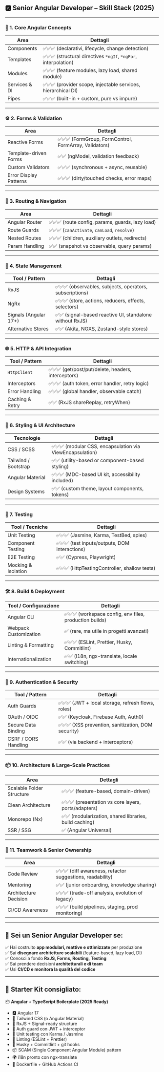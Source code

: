 ## 🅰️ Senior Angular Developer – Skill Stack (2025)

---

### 🧱 1. **Core Angular Concepts**

| Area          | Dettagli                                                        |
| ------------- | --------------------------------------------------------------- |
| Components    | ✅✅✅ (declarativi, lifecycle, change detection)               |
| Templates     | ✅✅✅ (structural directives `*ngIf`, `*ngFor`, interpolation) |
| Modules       | ✅✅✅ (feature modules, lazy load, shared module)              |
| Services & DI | ✅✅✅ (provider scope, injectable services, hierarchical DI)   |
| Pipes         | ✅✅✅ (built-in + custom, pure vs impure)                      |

---

### ⚙️ 2. **Forms & Validation**

| Area                   | Dettagli                                               |
| ---------------------- | ------------------------------------------------------ |
| Reactive Forms         | ✅✅✅ (FormGroup, FormControl, FormArray, Validators) |
| Template-driven Forms  | ✅✅ (ngModel, validation feedback)                    |
| Custom Validators      | ✅✅✅ (synchronous + async, reusable)                 |
| Error Display Patterns | ✅✅✅ (dirty/touched checks, error maps)              |

---

### 🔁 3. **Routing & Navigation**

| Area           | Dettagli                                         |
| -------------- | ------------------------------------------------ |
| Angular Router | ✅✅✅ (route config, params, guards, lazy load) |
| Route Guards   | ✅✅✅ (`canActivate`, `canLoad`, `resolve`)     |
| Nested Routes  | ✅✅✅ (children, auxiliary outlets, redirects)  |
| Param Handling | ✅✅ (snapshot vs observable, query params)      |

---

### 🔄 4. **State Management**

| Tool / Pattern        | Dettagli                                                 |
| --------------------- | -------------------------------------------------------- |
| RxJS                  | ✅✅✅ (observables, subjects, operators, subscriptions) |
| NgRx                  | ✅✅✅ (store, actions, reducers, effects, selectors)    |
| Signals (Angular 17+) | ✅✅ (signal-based reactive UI, standalone without RxJS) |
| Alternative Stores    | ✅✅ (Akita, NGXS, Zustand-style stores)                 |

---

### 🌐 5. **HTTP & API Integration**

| Tool / Pattern  | Dettagli                                            |
| --------------- | --------------------------------------------------- |
| `HttpClient`    | ✅✅✅ (get/post/put/delete, headers, interceptors) |
| Interceptors    | ✅✅✅ (auth token, error handler, retry logic)     |
| Error Handling  | ✅✅✅ (global handler, observable catch)           |
| Caching & Retry | ✅✅ (RxJS shareReplay, retryWhen)                  |

---

### 🎨 6. **Styling & UI Architecture**

| Tecnologie           | Dettagli                                                  |
| -------------------- | --------------------------------------------------------- |
| CSS / SCSS           | ✅✅✅ (modular CSS, encapsulation via ViewEncapsulation) |
| Tailwind / Bootstrap | ✅✅ (utility-based or component-based styling)           |
| Angular Material     | ✅✅✅ (MDC-based UI kit, accessibility included)         |
| Design Systems       | ✅✅ (custom theme, layout components, tokens)            |

---

### 🧪 7. **Testing**

| Tool / Tecniche     | Dettagli                                       |
| ------------------- | ---------------------------------------------- |
| Unit Testing        | ✅✅✅ (Jasmine, Karma, TestBed, spies)        |
| Component Testing   | ✅✅✅ (test inputs/outputs, DOM interactions) |
| E2E Testing         | ✅✅ (Cypress, Playwright)                     |
| Mocking & Isolation | ✅✅✅ (HttpTestingController, shallow tests)  |

---

### 🛠️ 8. **Build & Deployment**

| Tool / Configurazione | Dettagli                                                |
| --------------------- | ------------------------------------------------------- |
| Angular CLI           | ✅✅✅ (workspace config, env files, production builds) |
| Webpack Customization | ✅ (rare, ma utile in progetti avanzati)                |
| Linting & Formatting  | ✅✅✅ (ESLint, Prettier, Husky, Commitlint)            |
| Internationalization  | ✅✅ (i18n, ngx-translate, locale switching)            |

---

### 🔐 9. **Authentication & Security**

| Tool / Pattern       | Dettagli                                            |
| -------------------- | --------------------------------------------------- |
| Auth Guards          | ✅✅✅ (JWT + local storage, refresh flows, roles)  |
| OAuth / OIDC         | ✅✅ (Keycloak, Firebase Auth, Auth0)               |
| Secure Data Binding  | ✅✅✅ (XSS prevention, sanitization, DOM security) |
| CSRF / CORS Handling | ✅✅ (via backend + interceptors)                   |

---

### 📦 10. **Architecture & Large-Scale Practices**

| Area                      | Dettagli                                               |
| ------------------------- | ------------------------------------------------------ |
| Scalable Folder Structure | ✅✅✅ (feature-based, domain-driven)                  |
| Clean Architecture        | ✅✅✅ (presentation vs core layers, ports/adapters)   |
| Monorepo (Nx)             | ✅✅ (modularization, shared libraries, build caching) |
| SSR / SSG                 | ✅ (Angular Universal)                                 |

---

### 👥 11. **Teamwork & Senior Ownership**

| Area                  | Dettagli                                                   |
| --------------------- | ---------------------------------------------------------- |
| Code Review           | ✅✅✅ (diff awareness, refactor suggestions, readability) |
| Mentoring             | ✅✅ (junior onboarding, knowledge sharing)                |
| Architecture Decision | ✅✅✅ (trade-off analysis, evolution of legacy)           |
| CI/CD Awareness       | ✅✅✅ (build pipelines, staging, prod monitoring)         |

---

## 🏁 Sei un **Senior Angular Developer** se:

✅ Hai costruito **app modulari, reattive e ottimizzate** per produzione  
✅ Sai **disegnare architetture scalabili** (feature-based, lazy load, DI)  
✅ Conosci a fondo **RxJS, Forms, Routing, Testing**  
✅ Sai prendere decisioni **architetturali e di team**  
✅ Usi **CI/CD e monitora la qualità del codice**

---

## 🎁 Starter Kit consigliato:

📦 **Angular + TypeScript Boilerplate (2025 Ready)**

- 🅰️ Angular 17
- 🎨 Tailwind CSS (o Angular Material)
- 🔁 RxJS + Signal-ready structure
- 🔐 Auth guard con JWT + interceptor
- 🧪 Unit testing con Karma / Jasmine
- 🧱 Linting (ESLint + Prettier)
- 🧰 Husky + Commitlint + git hooks
- 📦 SCAM (Single Component Angular Module) pattern
- 🌍 i18n pronto con ngx-translate
- 🐳 Dockerfile + GitHub Actions CI
